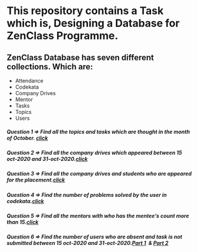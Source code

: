 # This repository contains a Task which is, Designing a Database for ZenClass Programme. 
<h2>ZenClass Database has seven different collections. Which are:</h2>
<ul>
  <li>Attendance</li>
  <li>Codekata</li>
  <li>Company Drives</li>
  <li>Mentor</li>
  <li>Tasks</li>
  <li>Topics</li>
  <li>Users</li>
</ul>

<h5>Question 1 => Find all the topics and tasks which are thought in the month of October. <a href="Images/task - 1.png">click</a></h5>
<h5>Question 2 => Find all the company drives which appeared between 15 oct-2020 and 31-oct-2020.<a href="Images/task - 2.png">click</a></h5>
<h5>Question 3 => Find all the company drives and students who are appeared for the placement.<a href="Images/task - 3.png">click</a></h5>
<h5>Question 4 => Find the number of problems solved by the user in codekata.<a href="Images/task - 4.png">click</a></h5>
<h5>Question 5 => Find all the mentors with who has the mentee's count more than 15.<a href="Images/task - 5.png">click</a></h5>
<h5>Question 6 => Find the number of users who are absent and task is not submitted  between 15 oct-2020 and 31-oct-2020.<a href="Images/task - 6a.png">Part 1</a>&nbsp; &&nbsp;<a href="Images/task - 6b.png">Part 2</a></h5>
